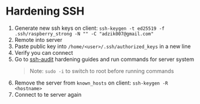 # Hardening SSH

1. Generate new ssh keys on client: `ssh-keygen -t ed25519 -f .ssh/raspberry_strong -N "" -C "adzik007@gmail.com"`
2. Remote into server
3. Paste public key into `/home/<user>/.ssh/authorized_keys` in a new line
4. Verify you can connect
5. Go to [ssh-audit](https://www.sshaudit.com/hardening_guides.html) hardening guides and run
    commands for server system
    > Note: `sudo -i` to switch to root before running commands
6. Remove the server from `known_hosts` on client: `ssh-keygen -R <hostname>`
7. Connect to te server again

